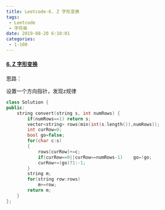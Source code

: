 ```yaml
---
title: Leetcode-6. Z 字形变换
tags:
 - Leetcode
 - 字符串
date: 2019-08-20 6:10:01
categories:
 - 1-100
---
```


#### [6. Z 字形变换](https://leetcode-cn.com/problems/zigzag-conversion/)

思路：

设置一个方向指针，发现z规律

<!--more-->

```c++
class Solution {
public:
    string convert(string s, int numRows) {
        if(numRows==1) return s;
        vector<string> rows(min(int(s.length()),numRows));
        int curRow=0;
        bool go=false;
        for(char c:s)
        {
            rows[curRow]+=c;
            if(curRow==0||curRow==numRows-1)    go=!go;
            curRow+=(go)?1:-1;
        }
        string m;
        for(string row:rows)
            m+=row;
        return m;
    }
};
```

